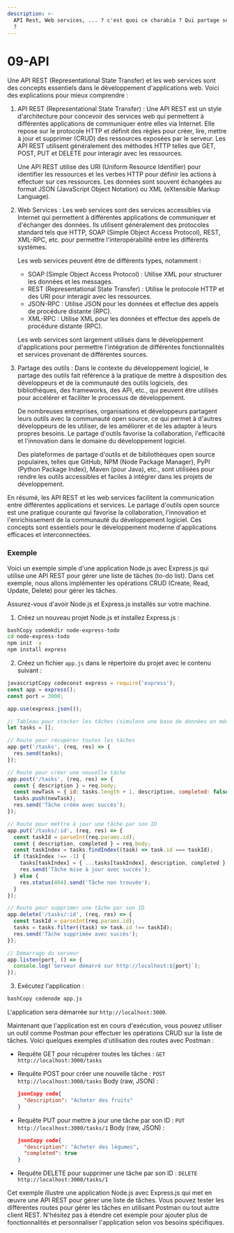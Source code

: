 ```yaml
---
description: >-
  API Rest, Web services, ... ? c'est quoi ce charabia ? Qui partage ses outils
  ?
---
```


# 09-API

Une API REST (Representational State Transfer) et les web services sont des concepts essentiels dans le développement d'applications web. Voici des explications pour mieux comprendre :

1.  API REST (Representational State Transfer) : Une API REST est un style d'architecture pour concevoir des services web qui permettent à différentes applications de communiquer entre elles via Internet. Elle repose sur le protocole HTTP et définit des règles pour créer, lire, mettre à jour et supprimer (CRUD) des ressources exposées par le serveur. Les API REST utilisent généralement des méthodes HTTP telles que GET, POST, PUT et DELETE pour interagir avec les ressources.

    Une API REST utilise des URI (Uniform Resource Identifier) pour identifier les ressources et les verbes HTTP pour définir les actions à effectuer sur ces ressources. Les données sont souvent échangées au format JSON (JavaScript Object Notation) ou XML (eXtensible Markup Language).
2.  Web Services : Les web services sont des services accessibles via Internet qui permettent à différentes applications de communiquer et d'échanger des données. Ils utilisent généralement des protocoles standard tels que HTTP, SOAP (Simple Object Access Protocol), REST, XML-RPC, etc. pour permettre l'interopérabilité entre les différents systèmes.

    Les web services peuvent être de différents types, notamment :

    * SOAP (Simple Object Access Protocol) : Utilise XML pour structurer les données et les messages.
    * REST (Representational State Transfer) : Utilise le protocole HTTP et des URI pour interagir avec les ressources.
    * JSON-RPC : Utilise JSON pour les données et effectue des appels de procédure distante (RPC).
    * XML-RPC : Utilise XML pour les données et effectue des appels de procédure distante (RPC).

    Les web services sont largement utilisés dans le développement d'applications pour permettre l'intégration de différentes fonctionnalités et services provenant de différentes sources.
3.  Partage des outils : Dans le contexte du développement logiciel, le partage des outils fait référence à la pratique de mettre à disposition des développeurs et de la communauté des outils logiciels, des bibliothèques, des frameworks, des API, etc., qui peuvent être utilisés pour accélérer et faciliter le processus de développement.

    De nombreuses entreprises, organisations et développeurs partagent leurs outils avec la communauté open source, ce qui permet à d'autres développeurs de les utiliser, de les améliorer et de les adapter à leurs propres besoins. Le partage d'outils favorise la collaboration, l'efficacité et l'innovation dans le domaine du développement logiciel.

    Des plateformes de partage d'outils et de bibliothèques open source populaires, telles que GitHub, NPM (Node Package Manager), PyPI (Python Package Index), Maven (pour Java), etc., sont utilisées pour rendre les outils accessibles et faciles à intégrer dans les projets de développement.

En résumé, les API REST et les web services facilitent la communication entre différentes applications et services. Le partage d'outils open source est une pratique courante qui favorise la collaboration, l'innovation et l'enrichissement de la communauté du développement logiciel. Ces concepts sont essentiels pour le développement moderne d'applications efficaces et interconnectées.



### Exemple

Voici un exemple simple d'une application Node.js avec Express.js qui utilise une API REST pour gérer une liste de tâches (to-do list). Dans cet exemple, nous allons implémenter les opérations CRUD (Create, Read, Update, Delete) pour gérer les tâches.

Assurez-vous d'avoir Node.js et Express.js installés sur votre machine.

1. Créez un nouveau projet Node.js et installez Express.js :

```bash
bashCopy codemkdir node-express-todo
cd node-express-todo
npm init -y
npm install express
```

2. Créez un fichier `app.js` dans le répertoire du projet avec le contenu suivant :

```javascript
javascriptCopy codeconst express = require('express');
const app = express();
const port = 3000;

app.use(express.json());

// Tableau pour stocker les tâches (simulons une base de données en mémoire)
let tasks = [];

// Route pour récupérer toutes les tâches
app.get('/tasks', (req, res) => {
  res.send(tasks);
});

// Route pour créer une nouvelle tâche
app.post('/tasks', (req, res) => {
  const { description } = req.body;
  const newTask = { id: tasks.length + 1, description, completed: false };
  tasks.push(newTask);
  res.send('Tâche créée avec succès');
});

// Route pour mettre à jour une tâche par son ID
app.put('/tasks/:id', (req, res) => {
  const taskId = parseInt(req.params.id);
  const { description, completed } = req.body;
  const taskIndex = tasks.findIndex((task) => task.id === taskId);
  if (taskIndex !== -1) {
    tasks[taskIndex] = { ...tasks[taskIndex], description, completed };
    res.send('Tâche mise à jour avec succès');
  } else {
    res.status(404).send('Tâche non trouvée');
  }
});

// Route pour supprimer une tâche par son ID
app.delete('/tasks/:id', (req, res) => {
  const taskId = parseInt(req.params.id);
  tasks = tasks.filter((task) => task.id !== taskId);
  res.send('Tâche supprimée avec succès');
});

// Démarrage du serveur
app.listen(port, () => {
  console.log(`Serveur démarré sur http://localhost:${port}`);
});
```

3. Exécutez l'application :

```bash
bashCopy codenode app.js
```

L'application sera démarrée sur `http://localhost:3000`.

Maintenant que l'application est en cours d'exécution, vous pouvez utiliser un outil comme Postman pour effectuer les opérations CRUD sur la liste de tâches. Voici quelques exemples d'utilisation des routes avec Postman :

* Requête GET pour récupérer toutes les tâches : `GET http://localhost:3000/tasks`
*   Requête POST pour créer une nouvelle tâche : `POST http://localhost:3000/tasks` Body (raw, JSON) :

    ```json
    jsonCopy code{
      "description": "Acheter des fruits"
    }
    ```
*   Requête PUT pour mettre à jour une tâche par son ID : `PUT http://localhost:3000/tasks/1` Body (raw, JSON) :

    ```json
    jsonCopy code{
      "description": "Acheter des légumes",
      "completed": true
    }
    ```
* Requête DELETE pour supprimer une tâche par son ID : `DELETE http://localhost:3000/tasks/1`

Cet exemple illustre une application Node.js avec Express.js qui met en œuvre une API REST pour gérer une liste de tâches. Vous pouvez tester les différentes routes pour gérer les tâches en utilisant Postman ou tout autre client REST. N'hésitez pas à étendre cet exemple pour ajouter plus de fonctionnalités et personnaliser l'application selon vos besoins spécifiques.
